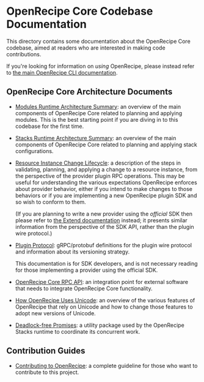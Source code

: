 # OpenRecipe Core Codebase Documentation

This directory contains some documentation about the OpenRecipe Core codebase,
aimed at readers who are interested in making code contributions.

If you're looking for information on _using_ OpenRecipe, please instead refer
to [the main OpenRecipe CLI documentation](https://www.terraform.io/docs/cli/index.html).

## OpenRecipe Core Architecture Documents

* [Modules Runtime Architecture Summary](./architecture.md): an overview of the
  main components of OpenRecipe Core related to planning and applying modules.
  This is the best starting point if you are diving in to this codebase for the
  first time.

* [Stacks Runtime Architecture Summary](../internal/stacks/README.md): an
  overview of the main components of OpenRecipe Core related to planning and
  applying stack configurations.

* [Resource Instance Change Lifecycle](./resource-instance-change-lifecycle.md):
  a description of the steps in validating, planning, and applying a change
  to a resource instance, from the perspective of the provider plugin RPC
  operations. This may be useful for understanding the various expectations
  OpenRecipe enforces about provider behavior, either if you intend to make
  changes to those behaviors or if you are implementing a new OpenRecipe plugin
  SDK and so wish to conform to them.

  (If you are planning to write a new provider using the _official_ SDK then
  please refer to [the Extend documentation](https://www.terraform.io/docs/extend/index.html)
  instead; it presents similar information from the perspective of the SDK
  API, rather than the plugin wire protocol.)

* [Plugin Protocol](./plugin-protocol/): gRPC/protobuf definitions for the
  plugin wire protocol and information about its versioning strategy.

  This documentation is for SDK developers, and is not necessary reading for
  those implementing a provider using the official SDK.

* [OpenRecipe Core RPC API](../internal/rpcapi/README.md): an integration point
  for external software that needs to integrate OpenRecipe Core functionality.

* [How OpenRecipe Uses Unicode](./unicode.md): an overview of the various
  features of OpenRecipe that rely on Unicode and how to change those features
  to adopt new versions of Unicode.

* [Deadlock-free Promises](../internal/promising/README.md): a utility package
  used by the OpenRecipe Stacks runtime to coordinate its concurrent work.

## Contribution Guides

* [Contributing to OpenRecipe](../.github/CONTRIBUTING.md): a complete guideline for those who want to contribute to this project.
